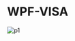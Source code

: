 # WPF-VISA

![p1](https://github.com/GHAZI-ALANZI/WPF-VISA/assets/105205339/48c69e5e-2ea7-45b7-b0ce-a62926d31f54)
